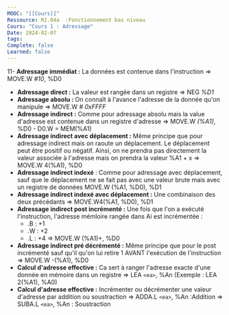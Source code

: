 ```yaml
---
MOOC: "[[Cours]]"
Ressource: R2.04a  :Fonctionnement bas niveau
Cours: "Cours 1 : Adressage"
Date: 2024-02-07
tags: 
Complete: false
Learned: false
---
```

11- **Adressage immédiat :** La données est contenue dans l'instruction
  ⇒ MOVE.W *#10*, %D0
- **Adressage direct :** La valeur est rangée dans un registre
  ⇒ NEG *%D1*
- **Adressage absolu :** On connaît à l'avance l'adresse de la donnée qu'on manipule
  ⇒ MOVE.W *# 0xFFFF*
- **Adressage indirect :** Comme pour adressage absolu mais la value d'adresse est contenue dans un registre d'adresse
  ⇒ MOVE.W *(%A1)*, %D0 - D0.W = MEM(%A1)
- **Adressage indirect avec déplacement :** Même principe que pour adressage indirect mais on raoute un déplacement. Le déplacement peut être positif ou négatif. Ainsi, on ne prendra pas directement la valeur associée à l'adresse mais on prendra la valeur %A1 + x
  ⇒ MOVE.W 4(%A1), %D0
- **Adressage indirect indexé** : Comme pour adressage avec déplacement, sauf que le déplacement ne se fait pas avec une valeur brute mais avec un registre de données
  MOVE.W (%A1, %D0), %D1
- **Adressage indirect indexé avec déplacement :** Une combinaison des deux précédants
  ⇒ MOVE.W4(%A1, %D0), %D1
- **Adressage indirect post incrémenté :** Une fois que l'on a exécuté l'instruction, l'adresse mémloire rangée dans Ai est incrémentée :
	- .B : +1
	- .W : +2
	- .L : +4
	⇒ MOVE.W (%A1)+, %D0
- **Adressage indirect pré décrémenté :** Même principe que pour le post incrémenté sauf qu'il qu'on lui retire 1 AVANT l'exécution de l'instruction
  ⇒ MOVE.W -(%A1), %D0
- **Calcul d'adresse effective :** Ca sert à ranger l'adresse exacte d'une donnée en mémoire dans un registre 
  ⇒ LEA `<ea>`, %An (Exemple : LEA 2(%A1), %A0)
- **Calcul d'adresse effective :** Incrémenter ou décrémenter une valeur d'adresse par addition ou soustraction
  ⇒ ADDA.L `<ea>`, %An :Addition
  ⇒ SUBA.L `<ea>`, %An : Soustraction

